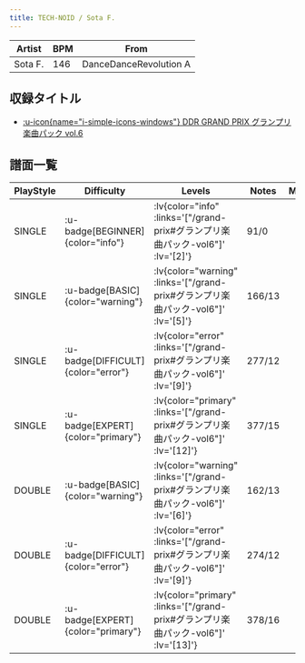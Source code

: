 ```yaml
---
title: TECH-NOID / Sota F.
---
```


|Artist|BPM|From|
|------|---|----|
|Sota F.|146|DanceDanceRevolution A|

## 収録タイトル

- [ :u-icon{name="i-simple-icons-windows"} DDR GRAND PRIX グランプリ楽曲パック vol.6](/grand-prix#グランプリ楽曲パック-vol6)

## 譜面一覧

|PlayStyle|Difficulty|Levels|Notes|Movie|
|---------|----------|------|-----|-----|
|SINGLE| :u-badge[BEGINNER]{color="info"} | :lv{color="info" :links='["/grand-prix#グランプリ楽曲パック-vol6"]' :lv='[2]'} |91/0||
|SINGLE| :u-badge[BASIC]{color="warning"} | :lv{color="warning" :links='["/grand-prix#グランプリ楽曲パック-vol6"]' :lv='[5]'} |166/13||
|SINGLE| :u-badge[DIFFICULT]{color="error"} | :lv{color="error" :links='["/grand-prix#グランプリ楽曲パック-vol6"]' :lv='[9]'} |277/12||
|SINGLE| :u-badge[EXPERT]{color="primary"} | :lv{color="primary" :links='["/grand-prix#グランプリ楽曲パック-vol6"]' :lv='[12]'} |377/15||
|DOUBLE| :u-badge[BASIC]{color="warning"} | :lv{color="warning" :links='["/grand-prix#グランプリ楽曲パック-vol6"]' :lv='[6]'} |162/13||
|DOUBLE| :u-badge[DIFFICULT]{color="error"} | :lv{color="error" :links='["/grand-prix#グランプリ楽曲パック-vol6"]' :lv='[9]'} |274/12||
|DOUBLE| :u-badge[EXPERT]{color="primary"} | :lv{color="primary" :links='["/grand-prix#グランプリ楽曲パック-vol6"]' :lv='[13]'} |378/16||
